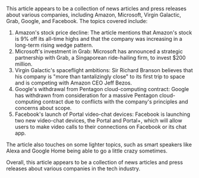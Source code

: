 This article appears to be a collection of news articles and press releases about various companies, including Amazon, Microsoft, Virgin Galactic, Grab, Google, and Facebook. The topics covered include:

1. Amazon's stock price decline: The article mentions that Amazon's stock is 9% off its all-time highs and that the company was increasing in a long-term rising wedge pattern.
2. Microsoft's investment in Grab: Microsoft has announced a strategic partnership with Grab, a Singaporean ride-hailing firm, to invest $200 million.
3. Virgin Galactic's spaceflight ambitions: Sir Richard Branson believes that his company is "more than tantalizingly close" to its first trip to space and is competing with Amazon CEO Jeff Bezos.
4. Google's withdrawal from Pentagon cloud-computing contract: Google has withdrawn from consideration for a massive Pentagon cloud-computing contract due to conflicts with the company's principles and concerns about scope.
5. Facebook's launch of Portal video-chat devices: Facebook is launching two new video-chat devices, the Portal and Portal+, which will allow users to make video calls to their connections on Facebook or its chat app.

The article also touches on some lighter topics, such as smart speakers like Alexa and Google Home being able to go a little crazy sometimes.

Overall, this article appears to be a collection of news articles and press releases about various companies in the tech industry.